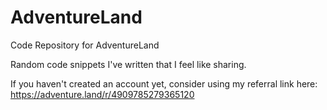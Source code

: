 # AdventureLand
Code Repository for AdventureLand

Random code snippets I've written that I feel like sharing.

If you haven't created an account yet, consider using my referral link here: https://adventure.land/r/4909785279365120
